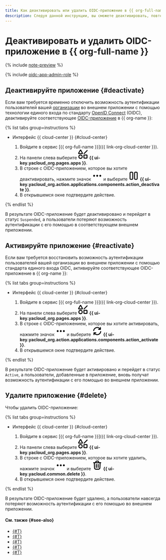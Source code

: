 ```yaml
---
title: Как деактивировать или удалить OIDC-приложение в {{ org-full-name }}
description: Следуя данной инструкции, вы сможете деактивировать, повторно активировать и удалить OIDC-приложение в {{ org-name }}.
---
```


# Деактивировать и удалить OIDC-приложение в {{ org-full-name }}

{% include [note-preview](../../../_includes/note-preview.md) %}

{% include [oidc-app-admin-role](../../../_includes/organization/oidc-app-admin-role.md) %}

## Деактивируйте приложение {#deactivate}

Если вам требуется временно отключить возможность аутентификации пользователей вашей [организации](../../concepts/organization.md) во внешнем приложении с помощью технологии единого входа по стандарту [OpenID Connect](https://ru.wikipedia.org/wiki/OpenID#OpenID_Connect) (OIDC), деактивируйте соответствующее [OIDC-приложение](../../concepts/applications.md#oidc) в {{ org-name }}:

{% list tabs group=instructions %}

- Интерфейс {{ cloud-center }} {#cloud-center}

  1. Войдите в сервис [{{ org-full-name }}]({{ link-org-cloud-center }}).
  1. На панели слева выберите ![shapes-4](../../../_assets/console-icons/shapes-4.svg) **{{ ui-key.yacloud_org.pages.apps }}**.
  1. В строке с OIDC-приложением, которое вы хотите деактивировать, нажмите значок ![ellipsis](../../../_assets/console-icons/ellipsis.svg) и выберите ![pause](../../../_assets/console-icons/pause.svg) **{{ ui-key.yacloud_org.action.applications.components.action_deactivate }}**.
  1. В открывшемся окне подтвердите действие.

{% endlist %}

В результате OIDC-приложение будет деактивировано и перейдет в статус `Suspended`, а пользователи потеряют возможность аутентификации с его помощью в соответствующем внешнем приложении.

## Активируйте приложение {#reactivate}

Если вам требуется восстановить возможность аутентификации пользователей вашей организации во внешнем приложении с помощью стандарта единого входа OIDC, активируйте соответствующее OIDC-приложение в {{ org-name }}:

{% list tabs group=instructions %}

- Интерфейс {{ cloud-center }} {#cloud-center}

  1. Войдите в сервис [{{ org-full-name }}]({{ link-org-cloud-center }}).
  1. На панели слева выберите ![shapes-4](../../../_assets/console-icons/shapes-4.svg) **{{ ui-key.yacloud_org.pages.apps }}**.
  1. В строке с OIDC-приложением, которое вы хотите активировать, нажмите значок ![ellipsis](../../../_assets/console-icons/ellipsis.svg) и выберите ![arrows-rotate-right](../../../_assets/console-icons/arrows-rotate-right.svg) **{{ ui-key.yacloud_org.action.applications.components.action_activate }}**.
  1. В открывшемся окне подтвердите действие.

{% endlist %}

В результате OIDC-приложение будет активировано и перейдет в статус `Active`, а пользователи, добавленные в приложение, вновь получат возможность аутентификации с его помощью во внешнем приложении.

## Удалите приложение {#delete}

Чтобы удалить OIDC-приложение:

{% list tabs group=instructions %}

- Интерфейс {{ cloud-center }} {#cloud-center}

  1. Войдите в сервис [{{ org-full-name }}]({{ link-org-cloud-center }}).
  1. На панели слева выберите ![shapes-4](../../../_assets/console-icons/shapes-4.svg) **{{ ui-key.yacloud_org.pages.apps }}**.
  1. В строке с OIDC-приложением, которое вы хотите удалить, нажмите значок ![ellipsis](../../../_assets/console-icons/ellipsis.svg) и выберите ![trash-bin](../../../_assets/console-icons/trash-bin.svg) **{{ ui-key.yacloud.common.delete }}**.
  1. В открывшемся окне подтвердите действие.

{% endlist %}

В результате OIDC-приложение будет удалено, а пользователи навсегда потеряют возможность аутентификации с его помощью во внешнем приложении.

#### См. также {#see-also}

* [{#T}](./oidc-create.md)
* [{#T}](./oidc-update.md)
* [{#T}](../add-account.md)
* [{#T}](../../concepts/applications.md#oidc)
* [{#T}](../manage-groups.md)